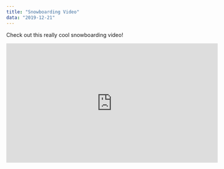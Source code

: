 ```yaml
---
title: "Snowboarding Video"
data: "2019-12-21"
---
```

Check out this really cool snowboarding video!
<iframe width="560" height="315" src="https://www.youtube.com/embed/0uGETVnkujA?start=33" frameborder="0" allow="accelerometer; autoplay; encrypted-media; gyroscope; picture-in-picture" allowfullscreen></iframe>